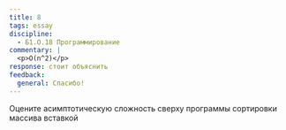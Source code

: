 ```yaml
---
title: 8
tags: essay
discipline:
  - Б1.О.18 Программирование
commentary: |
  <p>O(n^2)</p>
response: стоит объяснить
feedback:
  general: Cпасибо!
---
```


Оцените асимптотическую сложность сверху программы сортировки массива вставкой